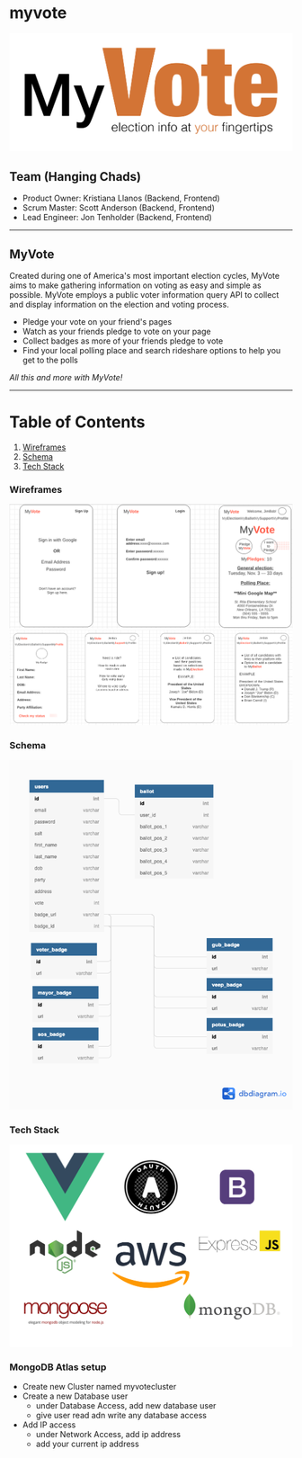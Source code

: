 # myvote

![MyVote Logo](assets/myvote_new_tag.png)

<!-- # MyVote
### Candidate information at your fingertips -->

## Team (Hanging Chads)

- Product Owner: Kristiana Llanos (Backend, Frontend)
- Scrum Master: Scott Anderson (Backend, Frontend)
- Lead Engineer: Jon Tenholder (Backend, Frontend)

---

## MyVote

Created during one of America's most important election cycles, MyVote aims to make gathering information on voting as easy and simple as possible. MyVote employs a public voter information query API to collect and display information on the election and voting process.

- Pledge your vote on your friend's pages
- Watch as your friends pledge to vote on your page
- Collect badges as more of your friends pledge to vote
- Find your local polling place and search rideshare options to help you get to the polls

_All this and more with MyVote!_

---

# Table of Contents

1. [Wireframes](#wireframes)
2. [Schema](#schema)
3. [Tech Stack](#tech-stack)

### Wireframes

![MyVote Wireframe1](assets/wireframe1.png)
![MyVote Wireframe1](assets/wireframe2.png)

### Schema

![Schema](assets/myVote.png)

### Tech Stack

![MyVote Tech_stack](assets/myVote_techstack.jpg)


### MongoDB Atlas setup

- Create new Cluster named myvotecluster
- Create a new Database user
  - under Database Access, add new database user
  - give user read adn write any database access
- Add IP access
  - under Network Access, add ip address
  - add your current ip address
